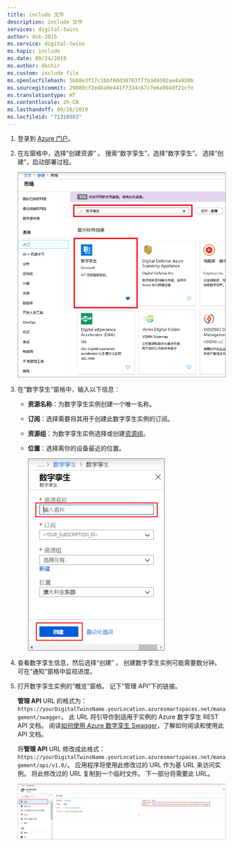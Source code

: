 ```yaml
---
title: include 文件
description: include 文件
services: digital-twins
author: dsk-2015
ms.service: digital-twins
ms.topic: include
ms.date: 09/24/2019
ms.author: dkshir
ms.custom: include file
ms.openlocfilehash: 5b88e3f17c1bbf60d38763f7fb349302ae4a920b
ms.sourcegitcommit: 29880cf2e4ba9e441f7334c67c7e6a994df21cfe
ms.translationtype: HT
ms.contentlocale: zh-CN
ms.lasthandoff: 09/26/2019
ms.locfileid: "71310503"
---
```

1. 登录到 [Azure 门户](https://portal.azure.com)。

1. 在左窗格中，选择“创建资源”  。 搜索“数字孪生”，选择“数字孪生”。   选择“创建”，启动部署过程。 

   [![用于创建新数字孪生实例的选项](./media/create-digital-twins-portal/create-digital-twins.png)](./media/create-digital-twins-portal/create-digital-twins.png#lightbox)

1. 在“数字孪生”窗格中，输入以下信息： 
   * **资源名称**：为数字孪生实例创建一个唯一名称。
   * **订阅**：选择需要将其用于创建此数字孪生实例的订阅。 
   * **资源组**：为数字孪生实例选择或创建[资源组](https://docs.microsoft.com/azure/azure-resource-manager/resource-group-overview#resource-groups)。
   * **位置**：选择离你的设备最近的位置。

     [![包含输入信息的“数字孪生”窗格](./media/create-digital-twins-portal/create-digital-twins-param.png)](./media/create-digital-twins-portal/create-digital-twins-param.png#lightbox)

1. 查看数字孪生信息，然后选择“创建”  。 创建数字孪生实例可能需要数分钟。 可在“通知”窗格中监视进度。 

1. 打开数字孪生实例的“概览”窗格。  记下“管理 API”下的链接。 

   **管理 API** URL 的格式为：`https://yourDigitalTwinsName.yourLocation.azuresmartspaces.net/management/swagger`。 此 URL 将引导你到适用于实例的 Azure 数字孪生 REST API 文档。 阅读[如何使用 Azure 数字孪生 Swagger](../articles/digital-twins/how-to-use-swagger.md)，了解如何阅读和使用此 API 文档。

    将**管理 API** URL 修改成此格式：`https://yourDigitalTwinsName.yourLocation.azuresmartspaces.net/management/api/v1.0/`。 应用程序将使用此修改过的 URL 作为基 URL 来访问实例。 将此修改过的 URL 复制到一个临时文件。 下一部分将需要此 URL。

    [![管理 API](./media/create-digital-twins-portal/digital-twins-management-api.png)](./media/create-digital-twins-portal/digital-twins-management-api.png#lightbox)